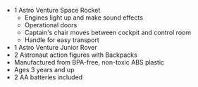 <div class="unwrap" id="product-rocket"></div>

- 1 Astro Venture Space Rocket
    - Engines light up and make sound effects
    - Operational doors
    - Captain's chair moves between cockpit and control room
    - Handle for easy transport
- 1 Astro Venture Junior Rover
- 2 Astronaut action figures with Backpacks
- Manufactured from BPA-free, non-toxic ABS plastic
- Ages 3 years and up
- 2 AA batteries included

<script class="load-script"> 
    loadContent("#product-rocket", "pml-rocket.html .content");
</script>